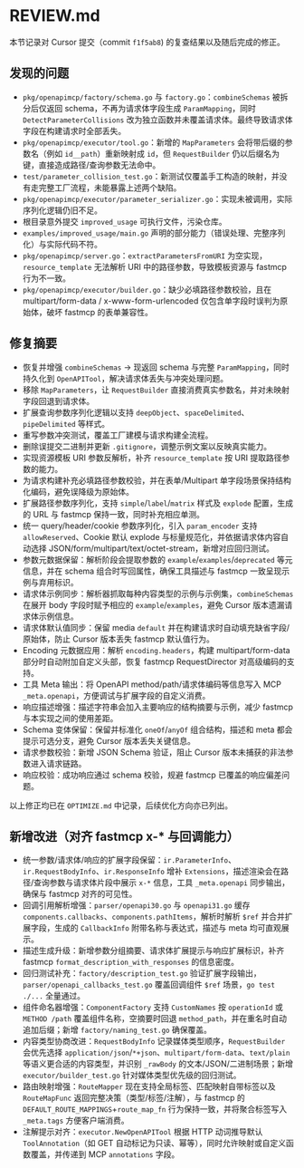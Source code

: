 # REVIEW.md

本节记录对 Cursor 提交（commit `f1f5ab8`) 的复查结果以及随后完成的修正。

## 发现的问题
- `pkg/openapimcp/factory/schema.go` 与 `factory.go`：`combineSchemas` 被拆分后仅返回 schema，不再为请求体字段生成 `ParamMapping`，同时 `DetectParameterCollisions` 改为独立函数并未覆盖请求体。最终导致请求体字段在构建请求时全部丢失。
- `pkg/openapimcp/executor/tool.go`：新增的 `MapParameters` 会将带后缀的参数名（例如 `id__path`）重新映射成 `id`，但 `RequestBuilder` 仍以后缀名为键，直接造成路径/查询参数无法命中。
- `test/parameter_collision_test.go`：新测试仅覆盖手工构造的映射，并没有走完整工厂流程，未能暴露上述两个缺陷。
- `pkg/openapimcp/executor/parameter_serializer.go`：实现未被调用，实际序列化逻辑仍旧不足。
- 根目录意外提交 `improved_usage` 可执行文件，污染仓库。
- `examples/improved_usage/main.go` 声明的部分能力（错误处理、完整序列化）与实际代码不符。
- `pkg/openapimcp/server.go`：`extractParametersFromURI` 为空实现，`resource_template` 无法解析 URI 中的路径参数，导致模板资源与 fastmcp 行为不一致。
- `pkg/openapimcp/executor/builder.go`：缺少必填路径参数校验，且在 multipart/form-data / x-www-form-urlencoded 仅包含单字段时误判为原始体，破坏 fastmcp 的表单兼容性。

## 修复摘要
- 恢复并增强 `combineSchemas` -> 现返回 schema 与完整 `ParamMapping`，同时持久化到 `OpenAPITool`，解决请求体丢失与冲突处理问题。
- 移除 `MapParameters`，让 `RequestBuilder` 直接消费真实参数名，并对未映射字段回退到请求体。
- 扩展查询参数序列化逻辑以支持 `deepObject`、`spaceDelimited`、`pipeDelimited` 等样式。
- 重写参数冲突测试，覆盖工厂建模与请求构建全流程。
- 删除误提交二进制并更新 `.gitignore`，调整示例文案以反映真实能力。
- 实现资源模板 URI 参数反解析，补齐 `resource_template` 按 URI 提取路径参数的能力。
- 为请求构建补充必填路径参数校验，并在表单/Multipart 单字段场景保持结构化编码，避免误降级为原始体。
- 扩展路径参数序列化，支持 `simple`/`label`/`matrix` 样式及 `explode` 配置，生成的 URL 与 fastmcp 保持一致，同时补充相应单测。
- 统一 query/header/cookie 参数序列化，引入 `param_encoder` 支持 `allowReserved`、Cookie 默认 explode 与标量规范化，并依据请求体内容自动选择 JSON/form/multipart/text/octet-stream，新增对应回归测试。
- 参数元数据保留：解析阶段会提取参数的 `example`/`examples`/`deprecated` 等元信息，并在 schema 组合时写回属性，确保工具描述与 fastmcp 一致呈现示例与弃用标识。
- 请求体示例同步：解析器抓取每种内容类型的示例与示例集，`combineSchemas` 在展开 body 字段时赋予相应的 `example`/`examples`，避免 Cursor 版本遗漏请求体示例信息。
- 请求体默认值同步：保留 media `default` 并在构建请求时自动填充缺省字段/原始体，防止 Cursor 版本丢失 fastmcp 默认值行为。
- Encoding 元数据应用：解析 `encoding.headers`，构建 multipart/form-data 部分时自动附加自定义头部，恢复 fastmcp RequestDirector 对高级编码的支持。
- 工具 Meta 输出：将 OpenAPI method/path/请求体编码等信息写入 MCP `_meta.openapi`，方便调试与扩展字段的自定义消费。
- 响应描述增强：描述字符串会加入主要响应的结构摘要与示例，减少 fastmcp 与本实现之间的使用差距。
- Schema 变体保留：保留并标准化 `oneOf`/`anyOf` 组合结构，描述和 meta 都会提示可选分支，避免 Cursor 版本丢失关键信息。
- 请求参数校验：新增 JSON Schema 验证，阻止 Cursor 版本未捕获的非法参数进入请求链路。
- 响应校验：成功响应通过 schema 校验，规避 fastmcp 已覆盖的响应偏差问题。

以上修正均已在 `OPTIMIZE.md` 中记录，后续优化方向亦已列出。

## 新增改进（对齐 fastmcp x-* 与回调能力）
- 统一参数/请求体/响应的扩展字段保留：`ir.ParameterInfo`、`ir.RequestBodyInfo`、`ir.ResponseInfo` 增补 `Extensions`，描述渲染会在路径/查询参数与请求体片段中展示 `x-*` 信息，工具 `_meta.openapi` 同步输出，确保与 fastmcp 对齐的可见性。
- 回调引用解析增强：`parser/openapi30.go` 与 `openapi31.go` 缓存 `components.callbacks`、`components.pathItems`，解析时解析 `$ref` 并合并扩展字段，生成的 `CallbackInfo` 附带名称与表达式，描述与 meta 均可直观展示。
- 描述生成升级：新增参数分组摘要、请求体扩展提示与响应扩展标识，补齐 fastmcp `format_description_with_responses` 的信息密度。
- 回归测试补充：`factory/description_test.go` 验证扩展字段输出，`parser/openapi_callbacks_test.go` 覆盖回调组件 `$ref` 场景，`go test ./...` 全量通过。
- 组件命名器增强：`ComponentFactory` 支持 `CustomNames` 按 `operationId` 或 `METHOD /path` 覆盖组件名称，空摘要时回退 `method_path`，并在重名时自动追加后缀；新增 `factory/naming_test.go` 确保覆盖。
- 内容类型协商改进：`RequestBodyInfo` 记录媒体类型顺序，`RequestBuilder` 会优先选择 `application/json`/`*+json`、`multipart/form-data`、`text/plain` 等语义更合适的内容类型，并识别 `_rawBody` 的文本/JSON/二进制场景；新增 `executor/builder_test.go` 针对媒体类型优先级的回归测试。
- 路由映射增强：`RouteMapper` 现在支持全局标签、匹配映射自带标签以及 `RouteMapFunc` 返回完整决策（类型/标签/注解），与 fastmcp 的 `DEFAULT_ROUTE_MAPPINGS`+`route_map_fn` 行为保持一致，并将聚合标签写入 `_meta.tags` 方便客户端消费。
- 注解提示对齐：`executor.NewOpenAPITool` 根据 HTTP 动词推导默认 `ToolAnnotation`（如 GET 自动标记为只读、幂等），同时允许映射或自定义函数覆盖，并传递到 MCP `annotations` 字段。

